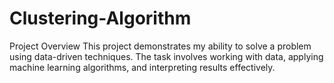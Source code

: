# Clustering-Algorithm
Project Overview This project demonstrates my ability to solve a problem using data-driven techniques. The task involves working with data, applying machine learning algorithms, and interpreting results effectively.
